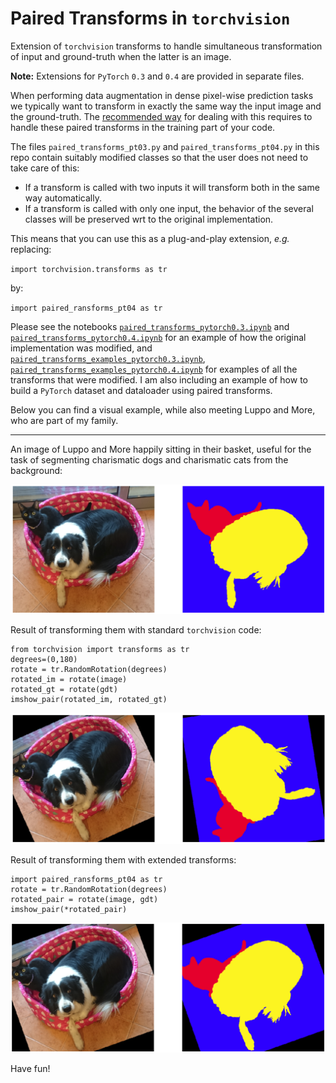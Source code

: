 # Paired Transforms in `torchvision`

Extension of `torchvision` transforms to handle simultaneous transformation of input and ground-truth when the latter is 
an image.

**Note:** Extensions for `PyTorch` `0.3` and `0.4` are provided in separate files.


When performing data augmentation in dense pixel-wise prediction tasks we typically want to transform in exactly the same 
way the input image and the ground-truth. The [recommended way](https://github.com/pytorch/vision/releases/tag/v0.2.0) 
for dealing with this requires to handle these paired transforms in the training part of your code.

The files `paired_transforms_pt03.py` and `paired_transforms_pt04.py` in this repo contain suitably modified classes 
so that the user does not need to take care of this:
* If a transform is called with two inputs it will transform both in the same way automatically. 
* If a transform is called with only one input, the behavior of the several classes will 
 be preserved wrt to the original implementation. 
 
This means that you can use this as a plug-and-play extension, *e.g.* replacing:
 
 `import torchvision.transforms as tr`
 
 by:
 
 `import paired_ransforms_pt04 as tr`
 
 Please see the notebooks 
 [`paired_transforms_pytorch0.3.ipynb`](http://nbviewer.jupyter.org/github/agaldran/torchvision_paired_transforms/blob/master/paired_transforms_examples_pytorch0.3.ipynb) 
 and [`paired_transforms_pytorch0.4.ipynb`](http://nbviewer.jupyter.org/github/agaldran/torchvision_paired_transforms/blob/master/paired_transforms_examples_pytorch0.4.ipynb) 
 for an example of 
 how the original implementation was modified, and 
 [`paired_transforms_examples_pytorch0.3.ipynb`](http://nbviewer.jupyter.org/github/agaldran/torchvision_paired_transforms/blob/master/paired_transforms_pytorch0.3.ipynb), 
 [`paired_transforms_examples_pytorch0.4.ipynb`](http://nbviewer.jupyter.org/github/agaldran/torchvision_paired_transforms/blob/master/paired_transforms_pytorch0.4.ipynb) 
 for examples of all the transforms that were modified. I am also including 
an example of how to build a `PyTorch` dataset and dataloader using paired transforms.

 Below you can find a visual example, while also meeting Luppo and More, who are part of my family.
 
---------------------------------------

An image of Luppo and More happily sitting in their basket, useful for the task of segmenting 
charismatic dogs and charismatic cats from the background:

![](images/original.png)

Result of transforming them with standard `torchvision` code:
```
from torchvision import transforms as tr
degrees=(0,180)
rotate = tr.RandomRotation(degrees)
rotated_im = rotate(image)
rotated_gt = rotate(gdt)
imshow_pair(rotated_im, rotated_gt)
```
![](images/unpaired_rot.png)

Result of transforming them with extended transforms:
```
import paired_ransforms_pt04 as tr
rotate = tr.RandomRotation(degrees)
rotated_pair = rotate(image, gdt)
imshow_pair(*rotated_pair)
```
![](images/paired_rot.png)

Have fun!


